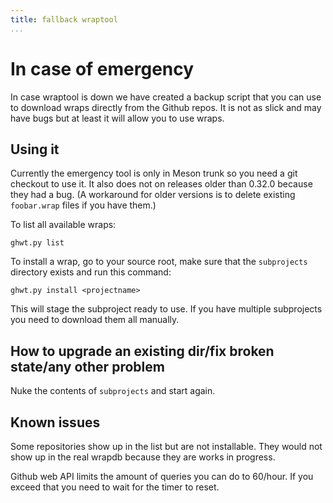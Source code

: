 ```yaml
---
title: fallback wraptool
...
```


# In case of emergency

In case wraptool is down we have created a backup script that you can use to download wraps directly from the Github repos. It is not as slick and may have bugs but at least it will allow you to use wraps.

## Using it

Currently the emergency tool is only in Meson trunk so you need a git checkout to use it. It also does not on releases older than 0.32.0 because they had a bug. (A workaround for older versions is to delete existing `foobar.wrap` files if you have them.)

To list all available wraps:

    ghwt.py list

To install a wrap, go to your source root, make sure that the `subprojects` directory exists and run this command:

    ghwt.py install <projectname>

This will stage the subproject ready to use. If you have multiple subprojects you need to download them all manually.

## How to upgrade an existing dir/fix broken state/any other problem

Nuke the contents of `subprojects` and start again.

## Known issues

Some repositories show up in the list but are not installable. They would not show up in the real wrapdb because they are works in progress.

Github web API limits the amount of queries you can do to 60/hour. If you exceed that you need to wait for the timer to reset.
